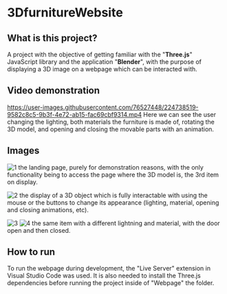 # 3DfurnitureWebsite

## What is this project?
A project with the objective of getting familiar with the "**Three.js**" JavaScript library and the application "**Blender**", with the purpose of displaying a 3D image on a webpage which can be interacted with.


## Video demonstration

https://user-images.githubusercontent.com/76527448/224738519-9582c8c5-9b3f-4e72-ab15-fac69cbf9314.mp4
Here we can see the user changing the lighting, both materials the furniture is made of, rotating the 3D model, and opening and closing the movable parts with an animation.



## Images
![1](https://user-images.githubusercontent.com/76527448/224729659-f30106e2-57fd-4a7a-8205-7a7272bda778.PNG)
the landing page, purely for demonstration reasons, with the only functionality being to access the page where the 3D model is, the 3rd item on display.



![2](https://user-images.githubusercontent.com/76527448/224729997-354ba78b-04aa-43d7-8a53-8131fe95b108.PNG)
the display of a 3D object which is fully interactable with using the mouse or the buttons to change its appearance (lighting, material, opening and closing animations, etc).



![3](https://user-images.githubusercontent.com/76527448/224730240-d493d0b4-7cf5-4ce1-a506-db3810504b8f.PNG)
![4](https://user-images.githubusercontent.com/76527448/224730271-7d9144bc-d694-4ae4-a045-b278c9375b92.PNG)
the same item with a different lightning and material, with the door open and then closed.




## How to run
To run the webpage during development, the "Live Server" extension in Visual Studio Code was used. 
It is also needed to install the Three.js dependencies before running the project inside of "Webpage" the folder.
